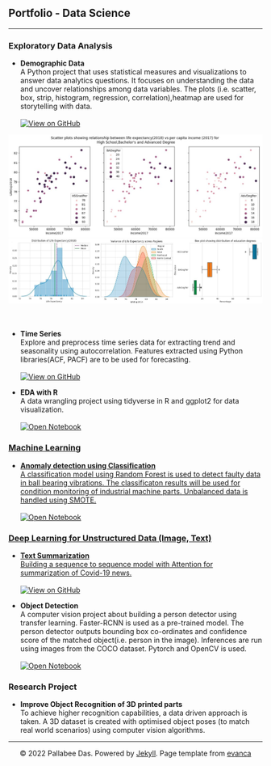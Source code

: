 ## Portfolio - Data Science

---


### Exploratory Data Analysis

- <b>Demographic Data</b><br>
A Python project that uses statistical measures and visualizations to answer data analytics questions. It focuses on understanding the data and uncover relationships among data variables. The plots (i.e. scatter, box, strip, histogram, regression, correlation),heatmap are used for storytelling with data.
<br><br>
<a href = "https://github.com/pallabee/Demographic-Data-Analysis"><img src="https://img.shields.io/badge/GitHub-View_on_GitHub-blue?logo=GitHub" alt="View on GitHub" /></a>
<center><img src="/images/scatter_thumb.JPG" /></center>
<center><img src="/images/plots_thumb.jpg" /></center>
<br><br>

- <b>Time Series</b><br>
Explore and preprocess time series data for extracting trend and seasonality using autocorrelation. Features extracted using Python libraries(ACF, PACF) are to be used for forecasting.<br><br>
<a href = "https://github.com/pallabee/Time-Series-for-Stock-Price-Prediction/tree/main/eda"><img src="https://img.shields.io/badge/GitHub-View_on_GitHub-blue?logo=GitHub" alt="View on GitHub" /></a>

- <b>EDA with R</b><br>
A data wrangling project using tidyverse in R and ggplot2 for data visualization.<br><br>
<a href = "https://github.com/pallabee/EDA-for-Text-using-R/blob/main/Inspecting_data.ipynb"><img src="https://img.shields.io/badge/Jupyter-Open_Notebook-blue?logo=Jupyter" alt="Open Notebook" />


### Machine Learning
- <b>Anomaly detection using Classification</b><br>
A classification model using Random Forest is used to detect faulty data in ball bearing vibrations. The classificaton results will be used for condition monitoring of industrial machine parts. Unbalanced data is handled using SMOTE.<br><br>
<a href = "https://github.com/pallabee/Anomaly-Detection/blob/main/classification.ipynb"><img src="https://img.shields.io/badge/Jupyter-Open_Notebook-blue?logo=Jupyter" alt="Open Notebook" />

### Deep Learning for Unstructured Data (Image, Text)

- <b>Text Summarization</b><br>
Building a sequence to sequence model with Attention for summarization of Covid-19 news.<br><br>
<a href = "https://github.com/pallabee/Summarize-COVID-19-News"><img src="https://img.shields.io/badge/GitHub-View_on_GitHub-blue?logo=GitHub" alt="View on GitHub" /></a>
  
- <b>Object Detection</b><br>
A computer vision project about building a person detector using transfer learning. Faster-RCNN is used as a pre-trained model. The person detector outputs bounding box co-ordinates and confidence score of the matched object(i.e. person in the image). Inferences are run using images from the COCO dataset. Pytorch and OpenCV is used. <br><br>
<a href = "https://github.com/pallabee/human-pose-estimation/blob/main/person_detector.ipynb"><img src="https://img.shields.io/badge/Jupyter-Open_Notebook-blue?logo=Jupyter" alt="Open Notebook" /></a>


### Research Project

  - <b>Improve Object Recognition of 3D printed parts</b><br>
  To achieve higher recognition capabilities, a data driven approach is taken. A 3D dataset is created with optimised object poses (to match real world scenarios) using computer vision algorithms.






---
<center>© 2022 Pallabee Das. Powered by <a href="https://jekyllrb.com/">Jekyll</a>. Page template from <a href="https://github.com/evanca/quick-portfolio">evanca</a></center>
